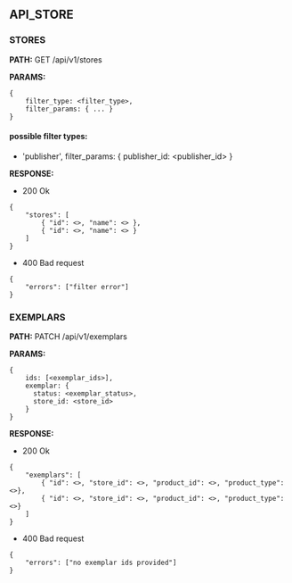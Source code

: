 ## API_STORE

### STORES  
**PATH:** GET /api/v1/stores

**PARAMS:**

```
{  
    filter_type: <filter_type>,
    filter_params: { ... }
}  
```

#### possible filter types:
  - 'publisher', filter_params: { publisher_id: <publisher_id> }


**RESPONSE:**  

* 200 Ok
```
{
    "stores": [
        { "id": <>, "name": <> },
        { "id": <>, "name": <> }
    ]
}
```

* 400 Bad request
```
{
    "errors": ["filter error"]
}
```



### EXEMPLARS
**PATH:** PATCH /api/v1/exemplars

**PARAMS:**

```
{  
    ids: [<exemplar_ids>],
    exemplar: {
      status: <exemplar_status>,
      store_id: <store_id>
    }
}  
```

**RESPONSE:**  

* 200 Ok
```
{
    "exemplars": [
        { "id": <>, "store_id": <>, "product_id": <>, "product_type": <>},
        { "id": <>, "store_id": <>, "product_id": <>, "product_type": <>}
    ]
}
```

* 400 Bad request
```
{
    "errors": ["no exemplar ids provided"]
}
```
